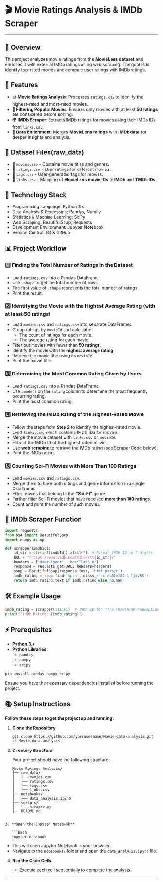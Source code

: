 # 🎬 Movie Ratings Analysis & IMDb Scraper

---

## 📖 Overview

This project analyzes movie ratings from the **MovieLens dataset** and enriches it with external IMDb ratings using web scraping. The goal is to identify top-rated movies and compare user ratings with IMDb ratings.

## 📌 Features

- 📊 **Movie Ratings Analysis**: Processes `ratings.csv` to identify the highest-rated and most-rated movies.
- 🎯 **Filtering Popular Movies**: Ensures only movies with at least **50 ratings** are considered before sorting.
- 🌍 **IMDb Scraper**: Extracts IMDb ratings for movies using their IMDb IDs from `links.csv`.
- 🔗 **Data Enrichment**: Merges **MovieLens ratings** with **IMDb data** for deeper insights and analysis.

## 📂 Dataset Files(raw_data)

- 📁 `movies.csv` - Contains movie titles and genres.
- 📁 `ratings.csv` - User ratings for different movies.
- 📁 `tags.csv` - User-generated tags for movies.
- 📁 `links.csv` - Mapping of **MovieLens movie IDs** to **IMDb** and **TMDb IDs**.

## 📂 Technology Stack

- Programming Language: Python 3.x
- Data Analysis & Processing: Pandas, NumPy
- Statistics & Machine Learning: SciPy
- Web Scraping: BeautifulSoup, Requests
- Development Environment: Jupyter Notebook
- Version Control: Git & GitHub

## 📊 Project Workflow

### 1️⃣ Finding the Total Number of Ratings in the Dataset

- Load `ratings.csv` into a Pandas DataFrame.
- Use `.shape` to get the total number of rows.
- The first value of `.shape` represents the total number of ratings.
- Print the result.

### 2️⃣ Identifying the Movie with the Highest Average Rating (with at least 50 ratings)

- Load `movies.csv` and `ratings.csv` into separate DataFrames.
- Group ratings by `movieId` and calculate:
  - The count of ratings for each movie.
  - The average rating for each movie.
- Filter out movies with fewer than **50 ratings**.
- Identify the movie with the **highest average rating**.
- Retrieve the movie title using its `movieId`.
- Print the movie title.

### 3️⃣ Determining the Most Common Rating Given by Users

- Load `ratings.csv` into a Pandas DataFrame.
- Use `.mode()` on the `rating` column to determine the most frequently occurring rating.
- Print the most common rating.

### 4️⃣ Retrieving the IMDb Rating of the Highest-Rated Movie

- Follow the steps from **Step 2** to identify the highest-rated movie.
- Load `links.csv`, which contains IMDb IDs for movies.
- Merge the movie dataset with `links.csv` on `movieId`.
- Extract the IMDb ID of the highest-rated movie.
- Use **web scraping** to retrieve the IMDb rating (see Scraper Code below).
- Print the IMDb rating.

### 5️⃣ Counting Sci-Fi Movies with More Than 100 Ratings

- Load `movies.csv` and `ratings.csv`.
- Merge them to have both ratings and genre information in a single DataFrame.
- Filter movies that belong to the **"Sci-Fi"** genre.
- Further filter Sci-Fi movies that have received **more than 100 ratings**.
- Count and print the number of such movies.

## 🎯 IMDb Scraper Function

```python
import requests
from bs4 import BeautifulSoup
import numpy as np

def scrapper(imdbId):
    id_str = str(int(imdbId)).zfill(7)  # Format IMDb ID to 7 digits
    URL = f"https://www.imdb.com/title/tt{id_str}/"
    headers = {'User-Agent': 'Mozilla/5.0'}
    response = requests.get(URL, headers=headers)
    soup = BeautifulSoup(response.text, 'html.parser')
    imdb_rating = soup.find('span', class_='sc-eb51e184-1 ljxVSS')
    return imdb_rating.text if imdb_rating else np.nan
```

## 🛠 Example Usage

```python
imdb_rating = scrapper(111161)  # IMDb ID for "The Shawshank Redemption"
print(f"IMDb Rating: {imdb_rating}")
```

## ⚡ Prerequisites

- **Python 3.x**
- **Python Libraries**:
  - `pandas`
  - `numpy`
  - `scipy`

```bash
pip install pandas numpy scipy
```

Ensure you have the necessary dependencies installed before running the project.

## 📚 Setup Instructions

**Follow these steps to get the project up and running:**

1. **Clone the Repository**

   ```bash
   git clone https://github.com/yourusername/Movie-data-analysis.git
   cd Movie-data-analysis
   ```

2. **Directory Structure**

   Your project should have the following structure:

   ```
   Movie-Ratings-Analysis/
   ├── raw_data/
   │   ├── movies.csv
   │   ├── ratings.csv
   │   ├── tags.csv
   │   ├── links.csv
   ├── notebooks/
   │   ├── data_analysis.ipynb
   ├── scripts/
   │   ├── scraper.py
   ├── README.md
   ```

````

3. **Open the Jupyter Notebook**

   ```bash
   jupyter notebook
````

- This will open Jupyter Notebook in your browser.
- Navigate to the `notebooks/` folder and open the `data_analysis.ipynb` file.

4. **Run the Code Cells**

   - Execute each cell sequentially to complete the analysis.

---
